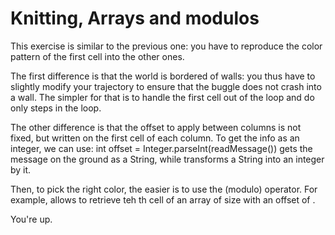 # Knitting, Arrays and modulos #
This exercise is similar to the previous one: you have to reproduce the
color pattern of the first cell into the other ones.

The first difference is that the world is bordered of walls: you thus have
to slightly modify your trajectory to ensure that the buggle does not crash
into a wall. The simpler for that is to handle the first cell out of the loop and do only steps in
the loop.

The other difference is that the offset to apply between columns is not
fixed, but written on the first cell of each column. To get the info as an
integer, we can use:     int offset = Integer.parseInt(readMessage())
gets the message on the ground as a String, while transforms a String into an integer by it.

Then, to pick the right color, the easier is to use the (modulo) operator. For example, allows to
retrieve teh th cell of an array of size with an offset of .

You're up.

